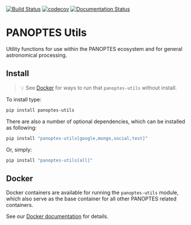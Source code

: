 [![Build Status](https://travis-ci.com/panoptes/panoptes-utils.svg?branch=master)](https://travis-ci.com/panoptes/panoptes-utils)
[![codecov](https://codecov.io/gh/panoptes/panoptes-utils/branch/master/graph/badge.svg)](https://codecov.io/gh/panoptes/panoptes-utils)
[![Documentation Status](https://readthedocs.org/projects/panoptes-utils/badge/?version=latest)](https://panoptes-utils.readthedocs.io/en/latest/?badge=latest)

# PANOPTES Utils

Utility functions for use within the PANOPTES ecosystem and for general astronomical processing.

## Install
<a href="#" name='install'></a>

> :bulb: See [Docker](#docker) for ways to run that `panoptes-utils` without install.

To install type:

```bash
pip install panoptes-utils
```

There are also a number of optional dependencies, which can be installed as following:

```bash
pip install "panoptes-utils[google,mongo,social,test]"
```

Or, simply:

```bash
pip install "panoptes-utils[all]"
```

## Docker
<a name="docker"></a>

Docker containers are available for running the `panoptes-utils` module, which also serve as the
base container for all other PANOPTES related containers.

See our [Docker documentation](docker.html) for details.